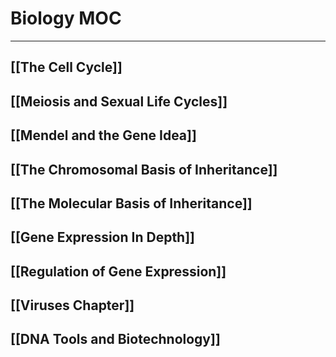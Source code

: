 # Biology MOC
---
## [[The Cell Cycle]]
## [[Meiosis and Sexual Life Cycles]]
## [[Mendel and the Gene Idea]]
## [[The Chromosomal Basis of Inheritance]]
## [[The Molecular Basis of Inheritance]]
## [[Gene Expression In Depth]]
## [[Regulation of Gene Expression]]
## [[Viruses Chapter]]
## [[DNA Tools and Biotechnology]]